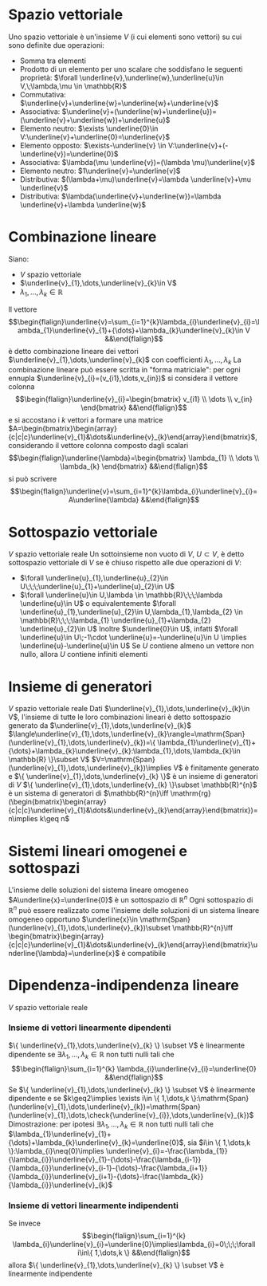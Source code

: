 # Spazio vettoriale
Uno spazio vettoriale è un'insieme $V$ (i cui elementi sono vettori) su cui sono definite due operazioni:
- Somma tra elementi
- Prodotto di un elemento per uno scalare
che soddisfano le seguenti proprietà:
$\forall \underline{v},\underline{w},\underline{u}\in V,\;\lambda,\mu \in \mathbb{R}$
- Commutativa: $\underline{v}+\underline{w}=\underline{w}+\underline{v}$
- Associativa: $\underline{v}+(\underline{w}+\underline{u})=(\underline{v}+\underline{w})+\underline{u}$
- Elemento neutro: $\exists \underline{0}\in V:\underline{v}+\underline{0}=\underline{v}$
- Elemento opposto: $\exists-\underline{v} \in V:\underline{v}+(-\underline{v})=\underline{0}$
- Associativa: $\lambda(\mu \underline{v})=(\lambda \mu)\underline{v}$
- Elemento neutro: $1\underline{v}=\underline{v}$
- Distributiva: $(\lambda+\mu)\underline{v}=\lambda \underline{v}+\mu \underline{v}$
- Distributiva: $\lambda(\underline{v}+\underline{w})=\lambda \underline{v}+\lambda \underline{w}$

# Combinazione lineare
Siano:
- $V$ spazio vettoriale
- $\underline{v}_{1},\dots,\underline{v}_{k}\in V$
- $\lambda_{1},\dots,\lambda_{k}\in \mathbb{R}$

Il vettore
$$\begin{flalign}\underline{v}=\sum_{i=1}^{k}\lambda_{i}\underline{v}_{i}=\lambda_{1}\underline{v}_{1}+{\dots}+\lambda_{k}\underline{v}_{k}\in V  &&\end{flalign}$$
è detto combinazione lineare dei vettori $\underline{v}_{1},\dots,\underline{v}_{k}$ con coefficienti $\lambda_{1},\dots,\lambda_{k}$
La combinazione lineare può essere scritta in "forma matriciale":
per ogni ennupla $\underline{v}_{i}=(v_{i1},\dots,v_{in})$ si considera il vettore colonna
$$\begin{flalign}\underline{v}_{i}=\begin{bmatrix}
v_{i1} \\
\dots \\
v_{in}
\end{bmatrix} &&\end{flalign}$$
e si accostano i $k$ vettori a formare una matrice $A=\begin{bmatrix}\begin{array}{c|c|c}\underline{v}_{1}&\dots&\underline{v}_{k}\end{array}\end{bmatrix}$,considerando il vettore colonna composto dagli scalari
$$\begin{flalign}\underline{\lambda}=\begin{bmatrix}
\lambda_{1} \\
\dots \\
\lambda_{k}
\end{bmatrix} &&\end{flalign}$$
si può scrivere
$$\begin{flalign}\underline{v}=\sum_{i=1}^{k}\lambda_{i}\underline{v}_{i}=A\underline{\lambda} &&\end{flalign}$$
<div class="page-break" style="page-break-before: always;"></div>

# Sottospazio vettoriale
$V$ spazio vettoriale reale
Un sottoinsieme non vuoto di $V$, $U\subset V$, è detto sottospazio vettoriale di $V$ se è chiuso rispetto alle due operazioni di $V$:
- $\forall \underline{u}_{1},\underline{u}_{2}\in U\;\;\;\underline{u}_{1}+\underline{u}_{2}\in U$
- $\forall \underline{u}\in U,\lambda \in \mathbb{R}\;\;\;\lambda \underline{u}\in U$
o equivalentemente $\forall \underline{u}_{1},\underline{u}_{2}\in U,\lambda_{1},\lambda_{2} \in \mathbb{R}\;\;\;\lambda_{1} \underline{u}_{1}+\lambda_{2} \underline{u}_{2}\in U$
Inoltre $\underline{0}\in U$, infatti $\forall \underline{u}\in U\;-1\cdot \underline{u}=-\underline{u}\in U \implies \underline{u}-\underline{u}\in U$
Se $U$ contiene almeno un vettore non nullo, allora $U$ contiene infiniti elementi

# Insieme di generatori
$V$ spazio vettoriale reale
Dati $\underline{v}_{1},\dots,\underline{v}_{k}\in V$, l'insieme di tutte le loro combinazioni lineari è detto sottospazio generato da $\underline{v}_{1},\dots,\underline{v}_{k}$
$\langle\underline{v}_{1},\dots,\underline{v}_{k}\rangle=\mathrm{Span}(\underline{v}_{1},\dots,\underline{v}_{k})=\{ \lambda_{1}\underline{v}_{1}+{\dots}+\lambda_{k}\underline{v}_{k}:\lambda_{1},\dots,\lambda_{k}\in \mathbb{R} \}\subset V$
$V=\mathrm{Span}(\underline{v}_{1},\dots,\underline{v}_{k})\implies V$ è finitamente generato e $\{ \underline{v}_{1},\dots,\underline{v}_{k} \}$ è un insieme di generatori di $V$
$\{ \underline{v}_{1},\dots,\underline{v}_{k} \}\subset \mathbb{R}^{n}$ è un sistema di generatori di $\mathbb{R}^{n}\iff \mathrm{rg}(\begin{bmatrix}\begin{array}{c|c|c}\underline{v}_{1}&\dots&\underline{v}_{k}\end{array}\end{bmatrix})=n\implies k\geq n$

# Sistemi lineari omogenei e sottospazi
L'insieme delle soluzioni del sistema lineare omogeneo $A\underline{x}=\underline{0}$ è un sottospazio di $\mathbb{R}^{n}$
Ogni sottospazio di $\mathbb{R}^{n}$ può essere realizzato come l'insieme delle soluzioni di un sistema lineare omogeneo opportuno
$\underline{x}\in \mathrm{Span}(\underline{v}_{1},\dots,\underline{v}_{k})\subset \mathbb{R}^{n}\iff \begin{bmatrix}\begin{array}{c|c|c}\underline{v}_{1}&\dots&\underline{v}_{k}\end{array}\end{bmatrix}\underline{\lambda}=\underline{x}$ è compatibile

# Dipendenza-indipendenza lineare
$V$ spazio vettoriale reale

### Insieme di vettori linearmente dipendenti
$\{ \underline{v}_{1},\dots,\underline{v}_{k} \} \subset V$ è linearmente dipendente se $\exists\lambda_{1},\dots,\lambda_{k}\in \mathbb{R}$ non tutti nulli tali che
$$\begin{flalign}\sum_{i=1}^{k} \lambda_{i}\underline{v}_{i}=\underline{0} &&\end{flalign}$$
Se $\{ \underline{v}_{1},\dots,\underline{v}_{k} \} \subset V$ è linearmente dipendente e se $k\geq2\implies \exists i\in \{ 1,\dots,k \}:\mathrm{Span}(\underline{v}_{1},\dots,\underline{v}_{k})=\mathrm{Span}(\underline{v}_{1},\dots,\check{\underline{v}_{i}},\dots,\underline{v}_{k})$
Dimostrazione:
per ipotesi $\exists\lambda_{1},\dots,\lambda_{k}\in \mathbb{R}$ non tutti nulli tali che $\lambda_{1}\underline{v}_{1}+{\dots}+\lambda_{k}\underline{v}_{k}=\underline{0}$,
sia $i\in \{ 1,\dots,k \}:\lambda_{i}\neq{0}\implies \underline{v}_{i}=-\frac{\lambda_{1}}{\lambda_{i}}\underline{v}_{1}-{\dots}-\frac{\lambda_{i-1}}{\lambda_{i}}\underline{v}_{i-1}-{\dots}-\frac{\lambda_{i+1}}{\lambda_{i}}\underline{v}_{i+1}-{\dots}-\frac{\lambda_{k}}{\lambda_{i}}\underline{v}_{k}$

### Insieme di vettori linearmente indipendenti
Se invece
$$\begin{flalign}\sum_{i=1}^{k} \lambda_{i}\underline{v}_{i}=\underline{0}\implies\lambda_{i}=0\;\;\;\forall i\in\{ 1,\dots,k \} &&\end{flalign}$$
allora $\{ \underline{v}_{1},\dots,\underline{v}_{k} \} \subset V$ è linearmente indipendente
